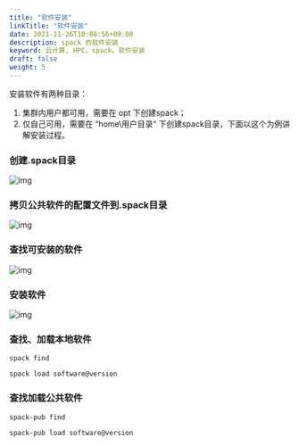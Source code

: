 ```yaml
---
title: "软件安装"
linkTitle: "软件安装"
date: 2021-11-26T10:08:56+09:00
description: spack 的软件安装
keyword: 云计算, HPC，spack，软件安装
draft: false
weight: 5
---
```


安装软件有两种目录：
1. 集群内用户都可用，需要在 opt 下创建spack； 
2. 仅自己可用，需要在 “home\用户目录“ 下创建spack目录，下面以这个为例讲解安装过程。

### 创建.spack目录

![img](../_images/spack-root.png)

### 拷贝公共软件的配置文件到.spack目录

![img](../_images/spack-config.png)

### 查找可安装的软件

![img](../_images/spack-find-soft.png)

### 安装软件

![img](../_images/spack-install-soft.png)

### 查找、加载本地软件

```
spack find

spack load software@version
```

### 查找加载公共软件

```
spack-pub find

spack-pub load software@version
```
